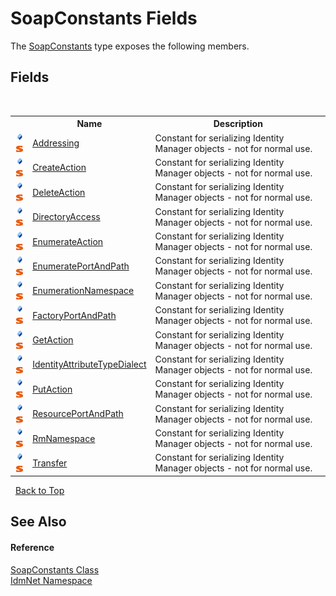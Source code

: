 # SoapConstants Fields
 

The <a href="T_IdmNet_SoapConstants">SoapConstants</a> type exposes the following members.


## Fields
&nbsp;<table><tr><th></th><th>Name</th><th>Description</th></tr><tr><td>![Public field](media/pubfield.gif "Public field")![Static member](media/static.gif "Static member")</td><td><a href="F_IdmNet_SoapConstants_Addressing">Addressing</a></td><td>
Constant for serializing Identity Manager objects - not for normal use.</td></tr><tr><td>![Public field](media/pubfield.gif "Public field")![Static member](media/static.gif "Static member")</td><td><a href="F_IdmNet_SoapConstants_CreateAction">CreateAction</a></td><td>
Constant for serializing Identity Manager objects - not for normal use.</td></tr><tr><td>![Public field](media/pubfield.gif "Public field")![Static member](media/static.gif "Static member")</td><td><a href="F_IdmNet_SoapConstants_DeleteAction">DeleteAction</a></td><td>
Constant for serializing Identity Manager objects - not for normal use.</td></tr><tr><td>![Public field](media/pubfield.gif "Public field")![Static member](media/static.gif "Static member")</td><td><a href="F_IdmNet_SoapConstants_DirectoryAccess">DirectoryAccess</a></td><td>
Constant for serializing Identity Manager objects - not for normal use.</td></tr><tr><td>![Public field](media/pubfield.gif "Public field")![Static member](media/static.gif "Static member")</td><td><a href="F_IdmNet_SoapConstants_EnumerateAction">EnumerateAction</a></td><td>
Constant for serializing Identity Manager objects - not for normal use.</td></tr><tr><td>![Public field](media/pubfield.gif "Public field")![Static member](media/static.gif "Static member")</td><td><a href="F_IdmNet_SoapConstants_EnumeratePortAndPath">EnumeratePortAndPath</a></td><td>
Constant for serializing Identity Manager objects - not for normal use.</td></tr><tr><td>![Public field](media/pubfield.gif "Public field")![Static member](media/static.gif "Static member")</td><td><a href="F_IdmNet_SoapConstants_EnumerationNamespace">EnumerationNamespace</a></td><td>
Constant for serializing Identity Manager objects - not for normal use.</td></tr><tr><td>![Public field](media/pubfield.gif "Public field")![Static member](media/static.gif "Static member")</td><td><a href="F_IdmNet_SoapConstants_FactoryPortAndPath">FactoryPortAndPath</a></td><td>
Constant for serializing Identity Manager objects - not for normal use.</td></tr><tr><td>![Public field](media/pubfield.gif "Public field")![Static member](media/static.gif "Static member")</td><td><a href="F_IdmNet_SoapConstants_GetAction">GetAction</a></td><td>
Constant for serializing Identity Manager objects - not for normal use.</td></tr><tr><td>![Public field](media/pubfield.gif "Public field")![Static member](media/static.gif "Static member")</td><td><a href="F_IdmNet_SoapConstants_IdentityAttributeTypeDialect">IdentityAttributeTypeDialect</a></td><td>
Constant for serializing Identity Manager objects - not for normal use.</td></tr><tr><td>![Public field](media/pubfield.gif "Public field")![Static member](media/static.gif "Static member")</td><td><a href="F_IdmNet_SoapConstants_PutAction">PutAction</a></td><td>
Constant for serializing Identity Manager objects - not for normal use.</td></tr><tr><td>![Public field](media/pubfield.gif "Public field")![Static member](media/static.gif "Static member")</td><td><a href="F_IdmNet_SoapConstants_ResourcePortAndPath">ResourcePortAndPath</a></td><td>
Constant for serializing Identity Manager objects - not for normal use.</td></tr><tr><td>![Public field](media/pubfield.gif "Public field")![Static member](media/static.gif "Static member")</td><td><a href="F_IdmNet_SoapConstants_RmNamespace">RmNamespace</a></td><td>
Constant for serializing Identity Manager objects - not for normal use.</td></tr><tr><td>![Public field](media/pubfield.gif "Public field")![Static member](media/static.gif "Static member")</td><td><a href="F_IdmNet_SoapConstants_Transfer">Transfer</a></td><td>
Constant for serializing Identity Manager objects - not for normal use.</td></tr></table>&nbsp;
<a href="#soapconstants-fields">Back to Top</a>

## See Also


#### Reference
<a href="T_IdmNet_SoapConstants">SoapConstants Class</a><br /><a href="N_IdmNet">IdmNet Namespace</a><br />